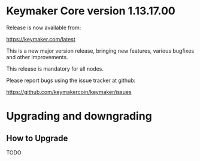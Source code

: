 Keymaker Core version 1.13.17.00
==========================

Release is now available from:

<https://keymaker.com/latest>

This is a new major version release, bringing new features, various bugfixes
and other improvements.

This release is mandatory for all nodes.

Please report bugs using the issue tracker at github:

<https://github.com/keymakercoin/keymaker/issues>


Upgrading and downgrading
=========================

How to Upgrade
--------------
TODO